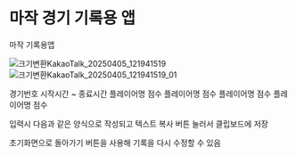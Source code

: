 # 마작 경기 기록용 앱
마작 기록용앱

![크기변환KakaoTalk_20250405_121941519](https://github.com/user-attachments/assets/c7ec0bd8-e326-4469-9277-0af7a054aa86)
![크기변환KakaoTalk_20250405_121941519_01](https://github.com/user-attachments/assets/ccb509e3-d8bf-4047-9e91-28c6fb6508d9)


경기번호
시작시간 ~ 종료시간
플레이어명 점수
플레이어명 점수
플레이어명 점수
플레이어명 점수

입력시 다음과 같은 양식으로 작성되고 텍스트 복사 버튼 눌러서 클립보드에 저장

초기화면으로 돌아가기 버튼을 사용해 기록을 다시 수정할 수 있음
